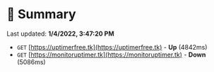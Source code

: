 # 📖 Summary
Last updated: **1/4/2022, 3:47:20 PM**

- `GET` [https://uptimerfree.tk](https://uptimerfree.tk) - **Up** (4842ms)
- `GET` [https://monitoruptimer.tk](https://monitoruptimer.tk) - **Down** (5086ms)
